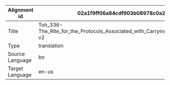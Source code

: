 |Alignment id | 02a1f9ff06a84cdf903b08978c0a2248
| --- | --- 
|Title | Toh_336-The_Rite_for_the_Protocols_Associated_with_Carrying_the_Ringing_Staff-v2 
|Type | translation
|Source Language | bo
|Target Language | en-us